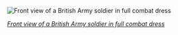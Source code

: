 
![Front view of a British Army soldier in full combat dress](https://upload.wikimedia.org/wikipedia/commons/thumb/a/ad/British_Army_Soldier_in_Full_Kit_in_Afghanistan_MOD_45152579.jpg/300px-British_Army_Soldier_in_Full_Kit_in_Afghanistan_MOD_45152579.jpg)

*[Front view of a British Army soldier in full combat dress](https://wikipedia.org/wiki/File:British_Army_Soldier_in_Full_Kit_in_Afghanistan_MOD_45152579.jpg)*
